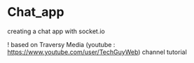# Chat_app
creating a chat app with socket.io

! based on Traversy Media (youtube : https://www.youtube.com/user/TechGuyWeb) channel tutorial
